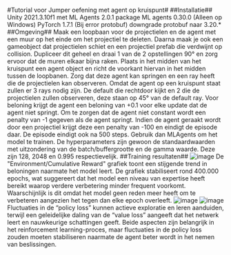 #Tutorial voor Jumper oefening met agent op kruispunt#
##Installatie##
Unity 2021.3.10f1 met ML Agents 2.0.1 package
ML agents 0.30.0
(Alleen op Windows) PyTorch 1.7.1
(Bij error protobuf) downgrade protobuf naar 3.20.*
##Omgeving##
Maak een loopbaan voor de projectielen en de agent met een muur op het einde om het projectiel te deleten. Daarna maak je ook een gameobject dat projectielen schiet en een projectiel prefab die verdwijnt op collision. Dupliceer dit geheel en draai 1 van de 2 opstellingen 90° en zorg ervoor dat de muren elkaar bijna raken. Plaats in het midden van het kruispunt een agent object en richt de voorkant hiervan in het midden tussen de loopbanen. Zorg dat deze agent kan springen en een ray heeft die de projectielen kan observeren. Omdat de agent op een kruispunt staat zullen er 3 rays nodig zijn. De default die rechtdoor kijkt en 2 die de projectielen zullen observeren, deze staan op 45° van de default ray. Voor beloning krijgt de agent een beloning van +0.1 voor elke update dat de agent niet springt. Om te zorgen dat de agent niet constant wordt een penalty van -1 gegeven als de agent springt. Indien de agent geraakt wordt door een projectiel krijgt deze een penalty van -100 en eindigt de episode daar. De episode eindigt ook na 500 steps. Gebruik dan MLAgents om het model te trainen. De hyperparameters zijn gewoon de standaardwaarden met uitzondering van de batch/buffergrootte en de gamma waarde. Deze zijn 128, 2048 en 0.995 respectievelijk.
##Training resultaten##
![image](https://user-images.githubusercontent.com/113940442/233493789-9091302c-dbc4-44d6-8f1f-25b8aa432eb8.png)
De "Environment/Cumulative Reward" grafiek toont een stijgende trend in beloningen naarmate het model leert. De grafiek stabiliseert rond 400.000 epochs, wat suggereert dat het model een niveau van expertise heeft bereikt waarop verdere verbetering minder frequent voorkomt. Waarschijnlijk is dit omdat het model geen reden meer heeft om te verbeteren aangezien het tegen dan elke epoch overleeft.
![image](https://user-images.githubusercontent.com/113940442/233493789-9091302c-dbc4-44d6-8f1f-25b8aa432eb8.png) 
![image](https://user-images.githubusercontent.com/113940442/233493789-9091302c-dbc4-44d6-8f1f-25b8aa432eb8.png) 
Fluctuaties in de “policy loss” kunnen actieve exploratie en leren aanduiden, terwijl een geleidelijke daling van de “value loss” aangeeft dat het netwerk leert en nauwkeurige schattingen geeft. Beide aspecten zijn belangrijk in het reinforcement learning-proces, maar fluctuaties in de policy loss zouden moeten stabiliseren naarmate de agent beter wordt in het nemen van beslissingen.

